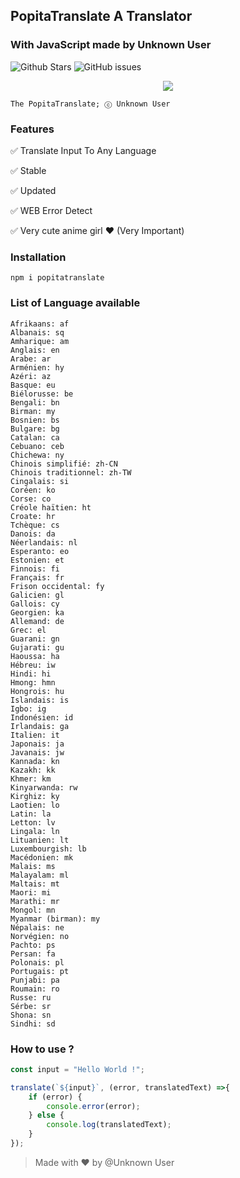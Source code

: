 ## PopitaTranslate A Translator
### With JavaScript made by Unknown User
![Github Stars](https://img.shields.io/github/stars/Unknown-user-dev/PopitaTranslate?style=flat-square)
![GitHub issues](https://img.shields.io/github/issues-raw/Unknown-user-dev/PopitaTranslate?style=flat-square)


<p align="center">
  <img src="https://animemotivation.com/wp-content/uploads/2017/08/Yuuki-Konno.png">
</p>

```
The PopitaTranslate; ⓒ Unknown User
```

### Features

✅ Translate Input To Any Language

✅ Stable

✅ Updated

✅ WEB Error Detect

✅ Very cute anime girl ❤ (Very Important)

### Installation

```
npm i popitatranslate
```

### List of Language available 

```
Afrikaans: af
Albanais: sq
Amharique: am
Anglais: en
Arabe: ar
Arménien: hy
Azéri: az
Basque: eu
Biélorusse: be
Bengali: bn
Birman: my
Bosnien: bs
Bulgare: bg
Catalan: ca
Cebuano: ceb
Chichewa: ny
Chinois simplifié: zh-CN
Chinois traditionnel: zh-TW
Cingalais: si
Coréen: ko
Corse: co
Créole haïtien: ht
Croate: hr
Tchèque: cs
Danois: da
Néerlandais: nl
Esperanto: eo
Estonien: et
Finnois: fi
Français: fr
Frison occidental: fy
Galicien: gl
Gallois: cy
Georgien: ka
Allemand: de
Grec: el
Guarani: gn
Gujarati: gu
Haoussa: ha
Hébreu: iw
Hindi: hi
Hmong: hmn
Hongrois: hu
Islandais: is
Igbo: ig
Indonésien: id
Irlandais: ga
Italien: it
Japonais: ja
Javanais: jw
Kannada: kn
Kazakh: kk
Khmer: km
Kinyarwanda: rw
Kirghiz: ky
Laotien: lo
Latin: la
Letton: lv
Lingala: ln
Lituanien: lt
Luxembourgish: lb
Macédonien: mk
Malais: ms
Malayalam: ml
Maltais: mt
Maori: mi
Marathi: mr
Mongol: mn
Myanmar (birman): my
Népalais: ne
Norvégien: no
Pachto: ps
Persan: fa
Polonais: pl
Portugais: pt
Punjabi: pa
Roumain: ro
Russe: ru
Sérbe: sr
Shona: sn
Sindhi: sd
```

### How to use ?

```javascript
const input = "Hello World !";

translate(`${input}`, (error, translatedText) =>{
    if (error) {
        console.error(error);
    } else {
        console.log(translatedText);
    }
});
```
> Made with ❤ by @Unknown User
